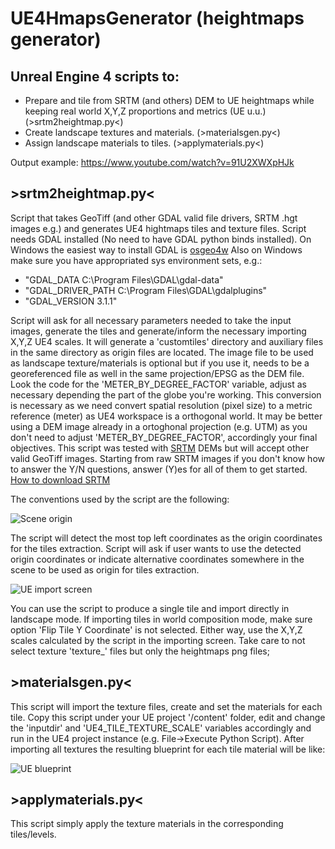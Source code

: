 # UE4HmapsGenerator (heightmaps generator)
## Unreal Engine 4 scripts to:
- Prepare and tile from SRTM (and others) DEM to UE heightmaps while keeping real world X,Y,Z proportions and metrics (UE u.u.) (>srtm2heightmap.py<)
- Create landscape textures and materials. (>materialsgen.py<)
- Assign landscape materials to tiles. (>applymaterials.py<)

Output example: https://www.youtube.com/watch?v=91U2XWXpHJk

## >srtm2heightmap.py<
Script that takes GeoTiff (and other GDAL valid file drivers, SRTM .hgt images e.g.) and generates UE4 hightmaps tiles and texture files. Script needs GDAL installed (No need to have GDAL python binds installed). On Windows the easiest way to install GDAL is [osgeo4w]
Also on Windows make sure you have appropriated sys environment sets, e.g.:

- "GDAL_DATA C:\Program Files\GDAL\gdal-data"
- "GDAL_DRIVER_PATH C:\Program Files\GDAL\gdalplugins"
- "GDAL_VERSION 3.1.1"

Script will ask for all necessary parameters needed to take the input images, generate the tiles and generate/inform the necessary importing X,Y,Z UE4 scales.
It will generate a 'customtiles' directory and auxiliary files in the same directory as origin files are located. The image file to be used as landscape texture/materials is optional but if you use it, needs to be a georeferenced file as well in the same projection/EPSG as the DEM file.
Look the code for the 'METER_BY_DEGREE_FACTOR' variable, adjust as necessary depending the part of the globe you're working. This conversion is necessary as we need convert spatial resolution (pixel size) to a metric reference (meter) as UE4 workspace is a orthogonal world. It may be better using a DEM image already in a ortoghonal projection (e.g. UTM) as you don't need to adjust 'METER_BY_DEGREE_FACTOR', accordingly your final objectives.
This script was tested with [SRTM] DEMs but will accept other valid GeoTiff images.
Starting from raw SRTM images if you don't know how to answer the Y/N questions, answer (Y)es for all of them to get started.
[How to download SRTM]

The conventions used by the script are the following:

![Scene origin](https://raw.githubusercontent.com/Rodrigo-NH/UE4HmapsGenerator/main/readmeassets/origin.JPG)

The script will detect the most top left coordinates as the origin coordinates for the tiles extraction. Script will ask if user wants to use the detected origin coordinates or indicate alternative coordinates somewhere in the scene to be used as origin for tiles extraction.

![UE import screen](https://raw.githubusercontent.com/Rodrigo-NH/UE4HmapsGenerator/main/readmeassets/ueimportscreen.jpg)

You can use the script to produce a single tile and import directly in landscape mode. If importing tiles in world composition mode, make sure option 'Flip Tile Y Coordinate' is not selected. Either way, use the X,Y,Z scales calculated by the script in the importing screen. Take care to not select texture 'texture_' files but only the heightmaps png files;

## >materialsgen.py<

This script will import the texture files, create and set the materials for each tile. Copy this script under your UE project '/content' folder, edit and change the 'inputdir' and 'UE4_TILE_TEXTURE_SCALE' variables accordingly and run in the UE4 project instance (e.g. File->Execute Python Script).
After importing all textures the resulting blueprint for each tile material will be like:

![UE blueprint](https://raw.githubusercontent.com/Rodrigo-NH/UE4HmapsGenerator/main/readmeassets/blueprint.jpg)

## >applymaterials.py<

This script simply apply the texture materials in the corresponding tiles/levels.

[How to download SRTM]: https://www.youtube.com/watch?v=0YPFegTcL4w
[SRTM]: https://www2.jpl.nasa.gov/srtm/
[osgeo4w]: https://trac.osgeo.org/osgeo4w/
